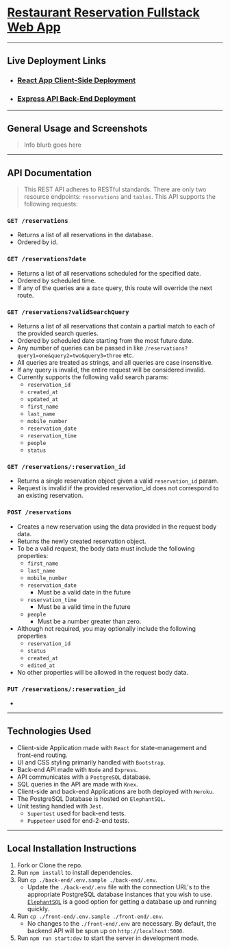 # [Restaurant Reservation Fullstack Web App](https://restaurant-reserve-127-client.herokuapp.com/)

<hr/>

## Live Deployment Links
* ### [React App Client-Side Deployment](https://restaurant-reserve-127-client.herokuapp.com/)

* ### [Express API Back-End Deployment](https://restaurant-reserve-127-backend.herokuapp.com/)
<hr/>


## General Usage and Screenshots
> Info blurb goes here
> 
<hr/>

## API Documentation
> This REST API adheres to RESTful standards. There are only two resource endpoints: `reservations` and `tables`. This API supports the following requests:

### `GET /reservations` 
  * Returns a list of all reservations in the database. 
  * Ordered by id.
  
### `GET /reservations?date` 
  * Returns a list of all reservations scheduled for the specified date. 
  * Ordered by scheduled time.
  * If any of the queries are a `date` query, this route will override the next route.

### `GET /reservations?validSearchQuery`
  * Returns a list of all reservations that contain a partial match to each of the provided search queries.
  * Ordered by scheduled date starting from the most future date.
  * Any number of queries can be passed in like `/reservations?query1=one&query2=two&query3=three` etc.
  * All queries are treated as strings, and all queries are case insensitive.
  * If any query is invalid, the entire request will be considered invalid.
  * Currently supports the following valid search params:
     * `reservation_id`
     * `created_at`
     * `updated_at`
     * `first_name`
     * `last_name`
     * `mobile_number`
     * `reservation_date`
     * `reservation_time`
     * `people`
     * `status`

### `GET /reservations/:reservation_id`
  * Returns a single reservation object given a valid `reservation_id` param.
  * Request is invalid if the provided reservation_id does not correspond to an existing reservation.

### `POST /reservations`
  * Creates a new reservation using the data provided in the request body data.
  * Returns the newly created reservation object.
  * To be a valid request, the body data must include the following properties:
     * `first_name`
     * `last_name`
     * `mobile_number`
     * `reservation_date`
       * Must be a valid date in the future
     * `reservation_time`
       * Must be a valid time in the future
     * `people`
       * Must be a number greater than zero. 
 * Although not required, you may optionally include the following properties 
     * `reservation_id`
     * `status`
     * `created_at`
     * `edited_at`
* No other properties will be allowed in the request body data. 

### `PUT /reservations/:reservation_id`
* 

<hr/>

## Technologies Used
* Client-side Application made with `React` for state-management and front-end routing.
* UI and CSS styling primarily handled with `Bootstrap`. 
* Back-end API made with `Node` and `Express`.
* API communicates with a `PostgreSQL` database.
* SQL queries in the API  are made with `Knex`.
* Client-side and back-end Applications are both deployed with `Heroku`.
* The PostgreSQL Database is hosted on `ElephantSQL`.
* Unit testing handled with `Jest`.
  * `Supertest` used for back-end tests.
  * `Puppeteer` used for end-2-end tests.
<hr/>


## Local Installation Instructions
1. Fork or Clone the repo.
1. Run `npm install` to install dependencies.
1. Run `cp ./back-end/.env.sample ./back-end/.env`.
   * Update the `./back-end/.env` file with the connection URL's to the appropriate PostgreSQL database instances that you wish to use. [`ElephantSQL`](https://www.elephantsql.com/) is a good option for getting a database up and running quickly.
1. Run `cp ./front-end/.env.sample ./front-end/.env`.
   * No changes to the `./front-end/.env` are necessary. By default, the backend API will be spun up on `http://localhost:5000`.
1. Run `npm run start:dev` to start the server in development mode.
